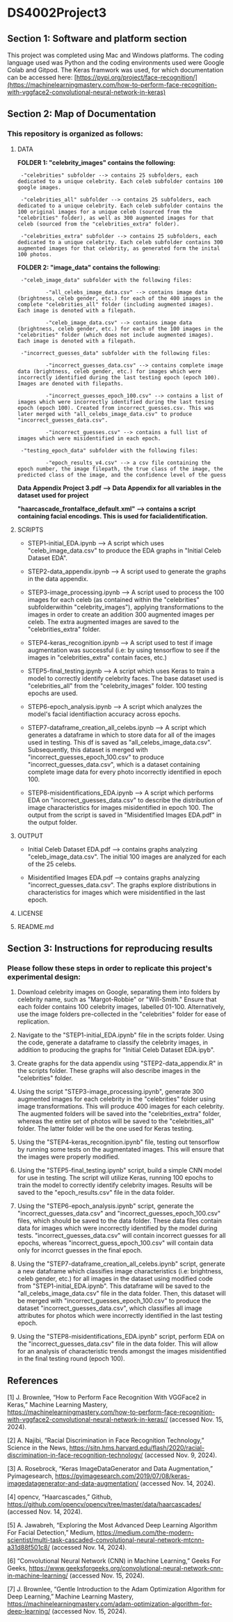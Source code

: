 # DS4002Project3

## Section 1: Software and platform section

This project was completed using Mac and Windows platforms. The coding language used was Python and the coding environments used were Google Colab and Gitpod. The Keras framwork was used, for which documentation can be accessed here: [https://pypi.org/project/face-recognition/](https://machinelearningmastery.com/how-to-perform-face-recognition-with-vggface2-convolutional-neural-network-in-keras)

## Section 2: Map of Documentation
### This repository is organized as follows:
1. DATA

    **FOLDER 1: "celebrity_images" contains the following:**

        -"celebrities" subfolder --> contains 25 subfolders, each dedicated to a unique celebrity. Each celeb subfolder contains 100 google images.

        -"celebrities_all" subfolder --> contains 25 subfolders, each dedicated to a unique celebrity. Each celeb subfolder contains the 100 original images for a unique celeb (sourced from the "celebrities" folder), as well as 300 augmented images for that celeb (sourced from the "celebrities_extra" folder).

        -"celebrities_extra" subfolder --> contains 25 subfolders, each dedicated to a unique celebrity. Each celeb subfolder contains 300 augmented images for that celebrity, as generated form the inital 100 photos.


    **FOLDER 2: "image_data" contains the following:**

        -"celeb_image_data" subfolder with the following files:

                -"all_celebs_image_data.csv" --> contains image data (brightness, celeb gender, etc.) for each of the 400 images in the complete "celebrities_all" folder (including augmented images). Each image is denoted with a filepath.

                -"celeb_image_data.csv" --> contains image data (brightness, celeb gender, etc.) for each of the 100 images in the "celebrities" folder (which does not include augmented images). Each image is denoted with a filepath.

        -"incorrect_guesses_data" subfolder with the following files:

                -"incorrect_guesses_data.csv" --> contains complete image data (brightness, celeb gender, etc.) for images which were incorrectly identified during the last testing epoch (epoch 100). Images are denoted with filepaths.

                -"incorrect_guesses_epoch_100.csv" --> contains a list of images which were incorrectly identified during the last tesing epoch (epoch 100). Created from incorrect_guesses.csv. This was later merged with "all_celebs_image_data.csv" to produce "incorrect_guesses_data.csv". 

                -"incorrect_guesses.csv" --> contains a full list of images which were misidentified in each epoch.

        -"testing_epoch_data" subfolder with the following files:

                -"epoch_results_v4.csv" --> a csv file containing the epoch number, the image filepath, the true class of the image, the predicted class of the image, and the confidence level of the guess
    
    
    **Data Appendix Project 3.pdf --> Data Appendix for all variables in the dataset used for project**

    **"haarcascade_frontalface_default.xml" --> contains a script containing facial encodings. This is used for facialidentification.**
      
2. SCRIPTS

    - STEP1-initial_EDA.ipynb --> A script which uses "celeb_image_data.csv" to produce the EDA graphs in "Initial Celeb Dataset EDA".

    - STEP2-data_appendix.ipynb --> A script used to generate the graphs in the data appendix.

    - STEP3-image_processing.ipynb --> A script used to process the 100 images for each celeb (as contained within the "celebrities" subfolderwithin "celebrity_images"), applying transformations to the images in order to create an addition 300 augmented images per celeb. The extra augmented images are saved to the "celebrities_extra" folder.

    - STEP4-keras_recognition.ipynb --> A script used to test if image augmentation was successful (i.e: by using tensorflow to see if the images in "celebrities_extra" contain faces, etc.)

    - STEP5-final_testing.ipynb --> A script which uses Keras to train a model to correctly identify celebrity faces. The base dataset used is "celebrities_all" from the "celebrity_images" folder. 100 testing epochs are used.

    - STEP6-epoch_analysis.ipynb --> A script which analyzes the model's facial identifiaction accuracy across epochs. 

    - STEP7-dataframe_creation_all_celebs.ipynb --> A script which generates a dataframe in which to store data for all of the images used in testing. This df is saved as "all_celebs_image_data.csv". Subsequently, this dataset is merged with "incorrect_guesses_epoch_100.csv" to produce "incorrect_guesses_data.csv", which is a dataset containing complete image data for every photo incorrectly identified in epoch 100.

    - STEP8-misidentifications_EDA.ipynb --> A script which performs EDA on "incorrect_guesses_data.csv" to describe the distribution of image characteristics for images misidentified in epoch 100. The output from the script is saved in "Misidentified Images EDA.pdf" in the output folder.

3. OUTPUT

    - Initial Celeb Dataset EDA.pdf --> contains graphs analyzing "celeb_image_data.csv". The initial 100 images are analyzed for each of the 25 celebs.

    - Misidentified Images EDA.pdf --> contains graphs analyzing "incorrect_guesses_data.csv". The graphs explore distributions in characteristics for images which were misidentified in the last epoch.

      
5. LICENSE
6. README.md
  
## Section 3: Instructions for reproducing results

### Please follow these steps in order to replicate this project's experimental design:

1. Download celebrity images on Google, separating them into folders by celebrity name, such as "Margot-Robbie" or "Will-Smith." Ensure that each folder contains 100 celebrity images, labelled 01-100. Alternatively, use the image folders pre-collected in the "celebrities" folder for ease of replication.

2. Navigate to the "STEP1-initial_EDA.ipynb" file in the scripts folder. Using the code, generate a dataframe to classify the celebrity images, in addition to producing the graphs for "Initial Celeb Dataset EDA.ipyb".

3. Create graphs for the data appendix using "STEP2-data_appendix.R" in the scripts folder. These graphs will also describe images in the "celebrities" folder.

4. Using the script "STEP3-image_processing.ipynb", generate 300 augmented images for each celebrity in the "celebrities" folder using image transformations. This will produce 400 images for each celebrity. The augmented folders will be saved into the "celebrities_extra" folder, whereas the entire set of photos will be saved to the "celebrities_all" folder. The latter folder will be the one used for Keras testing.

5. Using the "STEP4-keras_recognition.ipynb" file, testing out tensorflow by running some tests on the augmentated images. This will ensure that the images were properly modified.

6. Using the "STEP5-final_testing.ipynb" script, build a simple CNN model for use in testing. The script will utilize Keras, running 100 epochs to train the model to correctly identify celebrity images. Results will be saved to the "epoch_results.csv" file in the data folder.

7. Using the "STEP6-epoch_analysis.ipynb" script, generate the "incorrect_guesses_data.csv" and "incorrect_guesses_epoch_100.csv" files, which should be saved to the data folder. These data files contain data for images which were incorrectly identified by the model during tests. "incorrect_guesses_data.csv" will contain incorrect guesses for all epochs, whereas "incorrect_guess_epoch_100.csv" will contain data only for incorrct guesses in the final epoch.

8. Using the "STEP7-dataframe_creation_all_celebs.ipynb" script, generate a new dataframe which classifies image characteristics (i.e: brightness, celeb gender, etc.) for all images in the dataset using modified code from "STEP1-initial_EDA.ipynb". This dataframe will be saved to the "all_celebs_image_data.csv" file in the data folder. Then, this dataset will be merged with "incorrect_guesses_epoch_100.csv" to produce the dataset "incorrect_guesses_data.csv", which classifies all image attributes for photos which were incorrectly identified in the last testing epoch.

9. Using the "STEP8-misidentifications_EDA.ipynb" script, perform EDA on the "incorrect_guesses_data.csv" file in the data folder. This will allow for an analysis of characteristic trends amongst the images misidentified in the final testing round (epoch 100).


## References
[1] 	J. Brownlee, “How to Perform Face Recognition With VGGFace2 in Keras,” Machine Learning Mastery, https://machinelearningmastery.com/how-to-perform-face-recognition-with-vggface2-convolutional-neural-network-in-keras// (accessed Nov. 15, 2024). 

[2]	A. Najibi, “Racial Discrimination in Face Recognition Technology,” Science in the News, https://sitn.hms.harvard.edu/flash/2020/racial-discrimination-in-face-recognition-technology/ (accessed Nov. 9, 2024). 

[3]	A. Rosebrock, “Keras ImageDataGenerator and Data Augmentation,” Pyimagesearch, https://pyimagesearch.com/2019/07/08/keras-imagedatagenerator-and-data-augmentation/ (accessed Nov. 14, 2024). 

[4]	opencv, “Haarcascades,” Github, https://github.com/opencv/opencv/tree/master/data/haarcascades/ (accessed Nov. 14, 2024). 

[5]	A. Jawabreh, “Exploring the Most Advanced Deep Learning Algorithm For Facial Detection,” Medium, ​​https://medium.com/the-modern-scientist/multi-task-cascaded-convolutional-neural-network-mtcnn-a31d88f501c8/ (accessed Nov. 14, 2024). 

[6] 	“Convolutional Neural Network (CNN) in Machine Learning,” Geeks For Geeks, https://www.geeksforgeeks.org/convolutional-neural-network-cnn-in-machine-learning/ (accessed Nov. 15, 2024). 

[7] 	J. Brownlee, “Gentle Introduction to the Adam Optimization Algorithm for Deep Learning,” Machine Learning Mastery, https://machinelearningmastery.com/adam-optimization-algorithm-for-deep-learning/ (accessed Nov. 15, 2024).  

